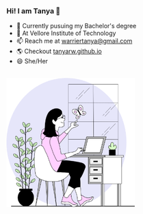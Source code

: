 ### Hi! I am Tanya 👋

<!--
**tanyarw/tanyarw** is a ✨ _special_ ✨ repository because its `README.md` (this file) appears on your GitHub profile.

Here are some ideas to get you started:
-->
- 🔭 Currently pusuing my Bachelor's degree<br>
- 🌱 At Vellore Institute of Technology<br>
- 📫 Reach me at warriertanya@gmail.com<br>
- 🌎 Checkout <a href="https://tanyarw.github.io/">tanyarw.github.io</a><br>
- 😄 She/Her 
<br>

<img width="300" height="300" src="./about.svg">


